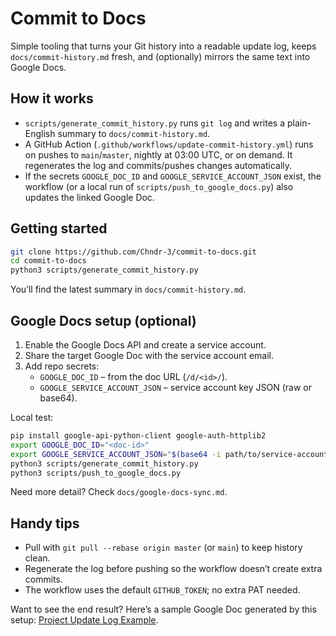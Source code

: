 # Commit to Docs

Simple tooling that turns your Git history into a readable update log, keeps `docs/commit-history.md` fresh, and (optionally) mirrors the same text into Google Docs.

## How it works

- `scripts/generate_commit_history.py` runs `git log` and writes a plain-English summary to `docs/commit-history.md`.
- A GitHub Action (`.github/workflows/update-commit-history.yml`) runs on pushes to `main`/`master`, nightly at 03:00 UTC, or on demand. It regenerates the log and commits/pushes changes automatically.
- If the secrets `GOOGLE_DOC_ID` and `GOOGLE_SERVICE_ACCOUNT_JSON` exist, the workflow (or a local run of `scripts/push_to_google_docs.py`) also updates the linked Google Doc.

## Getting started

```bash
git clone https://github.com/Chndr-3/commit-to-docs.git
cd commit-to-docs
python3 scripts/generate_commit_history.py
```

You’ll find the latest summary in `docs/commit-history.md`.

## Google Docs setup (optional)

1. Enable the Google Docs API and create a service account.  
2. Share the target Google Doc with the service account email.  
3. Add repo secrets:
   - `GOOGLE_DOC_ID` – from the doc URL (`/d/<id>/`).
   - `GOOGLE_SERVICE_ACCOUNT_JSON` – service account key JSON (raw or base64).

Local test:

```bash
pip install google-api-python-client google-auth-httplib2
export GOOGLE_DOC_ID="<doc-id>"
export GOOGLE_SERVICE_ACCOUNT_JSON="$(base64 -i path/to/service-account.json)"
python3 scripts/generate_commit_history.py
python3 scripts/push_to_google_docs.py
```

Need more detail? Check `docs/google-docs-sync.md`.

## Handy tips

- Pull with `git pull --rebase origin master` (or `main`) to keep history clean.  
- Regenerate the log before pushing so the workflow doesn’t create extra commits.  
- The workflow uses the default `GITHUB_TOKEN`; no extra PAT needed.

Want to see the end result? Here’s a sample Google Doc generated by this setup: [Project Update Log Example](https://docs.google.com/document/d/1vPjLTXQXlxbe57cebjBoWP_yJVgT-Wlgq1qZAVOtcrQ/edit?tab=t.0).
